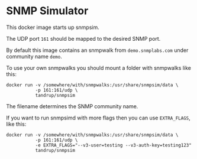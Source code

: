 # SNMP Simulator

This docker image starts up snmpsim.

The UDP port `161` should be mapped to the desired SNMP port.

By default this image contains an snmpwalk from `demo.snmplabs.com` under community name `demo`.

To use your own snmpwalks you should mount a folder with snmpwalks like this:

    docker run -v /somewhere/with/snmpwalks:/usr/share/snmpsim/data \
               -p 161:161/udp \
               tandrup/snmpsim

The filename determines the SNMP community name.

If you want to run snmpsimd with more flags then you can use `EXTRA_FLAGS`, like this:

    docker run -v /somewhere/with/snmpwalks:/usr/share/snmpsim/data \
               -p 161:161/udp \
               -e EXTRA_FLAGS="--v3-user=testing --v3-auth-key=testing123"
               tandrup/snmpsim
